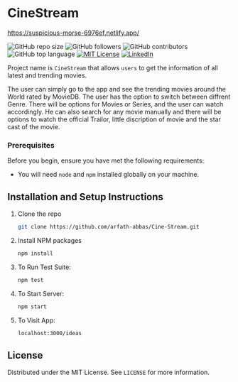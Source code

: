 # CineStream

https://suspicious-morse-6976ef.netlify.app/

![GitHub repo size](https://img.shields.io/github/repo-size/arfath-abbas/Cine-Stream.git)
![GitHub followers](https://img.shields.io/github/followers/arfath-abbas?style=social)
![GitHub contributors](https://img.shields.io/github/contributors/arfath-abbas/Cine-Stream.git)
![GitHub top language](https://img.shields.io/github/languages/top/arfath-abbas/Cine-Stream.git)
[![MIT License][license-shield]][license-url]
[![LinkedIn][linkedin-shield]][linkedin-url]


Project name is `CineStream` that allows `users` to get the information of all latest and trending movies.

The user can simply go to the app and see the trending movies around the World rated by MovieDB. The user has the option to switch between diffrent Genre. 
There will be options for Movies or Series, and the user can watch accordingly. He can also search for any movie manually and there will be options to watch the official 
Trailor, little discription of movie and the star cast  of the movie.


### Prerequisites

Before you begin, ensure you have met the following requirements:

* You will need `node` and `npm` installed globally on your machine.  

## Installation and Setup Instructions

1. Clone the repo
   ```sh
   git clone https://github.com/arfath-abbas/Cine-Stream.git
   ```
2. Install NPM packages
   ```sh
   npm install
   ```
3. To Run Test Suite:  
   ```sh
   npm test
   ``` 

4. To Start Server:
   ```sh
   npm start
   ```  

5. To Visit App:
   ```sh
   localhost:3000/ideas
   ```  

## License

Distributed under the MIT License. See `LICENSE` for more information.


<!-- MARKDOWN LINKS & IMAGES -->
[license-shield]: https://img.shields.io/github/license/othneildrew/Best-README-Template.svg?style=for-the-badge
[license-url]: https://github.com/arfath-abbas/Cine-Stream.git/blob/main/LICENSE.txt
[linkedin-shield]: https://img.shields.io/badge/-LinkedIn-black.svg?style=for-the-badge&logo=linkedin&colorB=555
[linkedin-url]: https://www.linkedin.com/in/arfath-abbas-2a14851b0/

